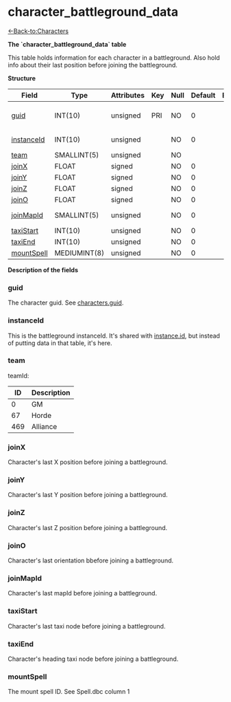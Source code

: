 # character\_battleground\_data

[<-Back-to:Characters](database-characters.md)

**The \`character\_battleground\_data\` table**

This table holds information for each character in a battleground. Also hold info about their last position before joining the battleground.

**Structure**

| Field            | Type         | Attributes | Key | Null | Default | Extra | Comment                  |
|------------------|--------------|------------|-----|------|---------|-------|--------------------------|
| [guid][1]        | INT(10)      | unsigned   | PRI | NO   | 0       |       | Global Unique Identifier |
| [instanceId][2]  | INT(10)      | unsigned   |     | NO   | 0       |       | Instance Identifier      |
| [team][3]        | SMALLINT(5)  | unsigned   |     | NO   |         |       |                          |
| [joinX][4]       | FLOAT        | signed     |     | NO   | 0       |       |                          |
| [joinY][5]       | FLOAT        | signed     |     | NO   | 0       |       |                          |
| [joinZ][6]       | FLOAT        | signed     |     | NO   | 0       |       |                          |
| [joinO][7]       | FLOAT        | signed     |     | NO   | 0       |       |                          |
| [joinMapId][8]   | SMALLINT(5)  | unsigned   |     | NO   | 0       |       | Map Identifier           |
| [taxiStart][9]   | INT(10)      | unsigned   |     | NO   | 0       |       |                          |
| [taxiEnd][10]    | INT(10)      | unsigned   |     | NO   | 0       |       |                          |
| [mountSpell][11] | MEDIUMINT(8) | unsigned   |     | NO   | 0       |       |                          |

[1]: #guid
[2]: #instanceid
[3]: #team
[4]: #joinx
[5]: #joiny
[6]: #joinz
[7]: #joino
[8]: #joinmapid
[9]: #taxistart
[10]: #taxiend
[11]: #mountspell

**Description of the fields**

### guid

The character guid. See [characters.guid](2129969.html#characters(table)-id).

### instanceId

This is the battleground instanceId. It's shared with [instance.id](instance_2130197.html#instance-id), but instead of putting data in that table, it's here.

### team

teamId:

| ID  | Description |
|-----|-------------|
| 0   | GM          |
| 67  | Horde       |
| 469 | Alliance    |

### joinX

Character's last X position before joining a battleground.

### joinY

Character's last Y position before joining a battleground.

### joinZ

Character's last Z position before joining a battleground.

### joinO

Character's last orientation bbefore joining a battleground.

### joinMapId

Character's last mapId before joining a battleground.

### taxiStart

Character's last taxi node before joining a battleground.

### taxiEnd

Character's heading taxi node before joining a battleground.

### mountSpell

The mount spell ID. See Spell.dbc column 1

